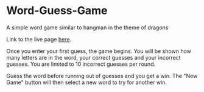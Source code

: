 # Word-Guess-Game
A simple word game similar to hangman in the theme of dragons

Link to the live page [here](https://magusconjurer.github.io/Word-Guess-Game/).

Once you enter your first guess, the game begins. You will be shown how many letters are in the word, your correct guesses and your incorrect guesses. You are limited to 10 incorrect guesses per round. 

Guess the word before running out of guesses and you get a win. The "New Game" button will then select a new word to try for another win.

